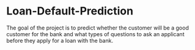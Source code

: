# Loan-Default-Prediction
The goal of the project is to predict whether the customer will be a good customer for the bank and what types of questions to ask an applicant before they apply for a loan with the bank.

